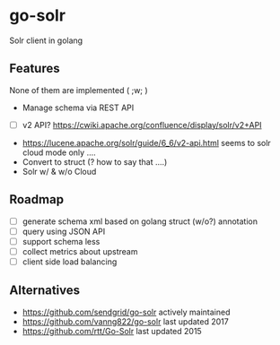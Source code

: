 # go-solr

Solr client in golang

## Features

None of them are implemented ( ;w; )

- Manage schema via REST API
 - [ ] v2 API? https://cwiki.apache.org/confluence/display/solr/v2+API
 - https://lucene.apache.org/solr/guide/6_6/v2-api.html seems to solr cloud mode only ....
- Convert to struct (? how to say that ....)
- Solr w/ & w/o Cloud

## Roadmap

- [ ] generate schema xml based on golang struct (w/o?) annotation
- [ ] query using JSON API
- [ ] support schema less 
- [ ] collect metrics about upstream
- [ ] client side load balancing

## Alternatives

- https://github.com/sendgrid/go-solr actively maintained
- https://github.com/vanng822/go-solr last updated 2017
- https://github.com/rtt/Go-Solr last updated 2015
